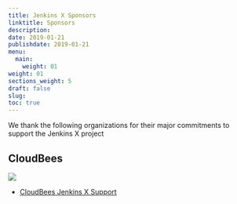 ```yaml
---
title: Jenkins X Sponsors
linktitle: Sponsors
description: 
date: 2019-01-21
publishdate: 2019-01-21
menu:
  main:
    weight: 01
weight: 01
sections_weight: 5
draft: false
slug:
toc: true
---
```


We thank the following organizations for their major commitments to support the Jenkins X project

## CloudBees

<img src="/images/sponsors/cb.svg" class="img-thumbnail">

* [CloudBees Jenkins X Support](https://www.cloudbees.com/products/jenkins-x-support) 